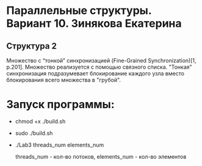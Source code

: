 # Параллельные структуры. Вариант 10. Зинякова Екатерина
## Структура 2
Множество с “тонкой” синхронизацией (Fine-Grained Synchronization)[1, p.201]. Множество реализуется с помощью связного списка. "Тонкая" синхронизация подразумевает блокирование каждого узла вместо блокирования всего множества в "грубой".

# Запуск программы:
- chmod +x ./build.sh
- sudo ./build.sh
- ./Lab3 threads_num elements_num

  threads_num -  кол-во потоков,
  elements_num -  кол-во элементов
